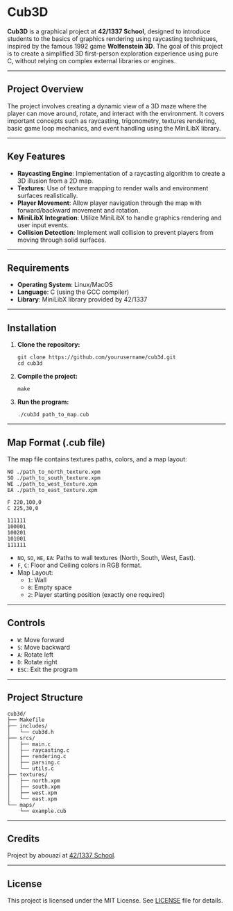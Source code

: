 # Cub3D

**Cub3D** is a graphical project at **42/1337 School**, designed to introduce students to the basics of graphics rendering using raycasting techniques, inspired by the famous 1992 game **Wolfenstein 3D**. The goal of this project is to create a simplified 3D first-person exploration experience using pure C, without relying on complex external libraries or engines.

---

## Project Overview

The project involves creating a dynamic view of a 3D maze where the player can move around, rotate, and interact with the environment. It covers important concepts such as raycasting, trigonometry, textures rendering, basic game loop mechanics, and event handling using the MiniLibX library.

---

## Key Features

- **Raycasting Engine**: Implementation of a raycasting algorithm to create a 3D illusion from a 2D map.
- **Textures**: Use of texture mapping to render walls and environment surfaces realistically.
- **Player Movement**: Allow player navigation through the map with forward/backward movement and rotation.
- **MiniLibX Integration**: Utilize MiniLibX to handle graphics rendering and user input events.
- **Collision Detection**: Implement wall collision to prevent players from moving through solid surfaces.

---

## Requirements

- **Operating System**: Linux/MacOS
- **Language**: C (using the GCC compiler)
- **Library**: MiniLibX library provided by 42/1337

---

## Installation

1. **Clone the repository:**
   ```shell
   git clone https://github.com/yourusername/cub3d.git
   cd cub3d
   ```

2. **Compile the project:**
   ```shell
   make
   ```

3. **Run the program:**
   ```shell
   ./cub3d path_to_map.cub
   ```

---

## Map Format (.cub file)

The map file contains textures paths, colors, and a map layout:

```
NO ./path_to_north_texture.xpm
SO ./path_to_south_texture.xpm
WE ./path_to_west_texture.xpm
EA ./path_to_east_texture.xpm

F 220,100,0
C 225,30,0

111111
100001
100201
101001
111111
```

- `NO`, `SO`, `WE`, `EA`: Paths to wall textures (North, South, West, East).
- `F`, `C`: Floor and Ceiling colors in RGB format.
- Map Layout:
  - `1`: Wall
  - `0`: Empty space
  - `2`: Player starting position (exactly one required)

---

## Controls

- `W`: Move forward
- `S`: Move backward
- `A`: Rotate left
- `D`: Rotate right
- `ESC`: Exit the program

---

## Project Structure

```
cub3d/
├── Makefile
├── includes/
│   └── cub3d.h
├── srcs/
│   ├── main.c
│   ├── raycasting.c
│   ├── rendering.c
│   ├── parsing.c
│   └── utils.c
├── textures/
│   ├── north.xpm
│   ├── south.xpm
│   ├── west.xpm
│   └── east.xpm
└── maps/
    └── example.cub
```

---

## Credits

Project by abouazi at [42/1337 School](https://profile.intra.42.fr/users/abouazi).

---

## License

This project is licensed under the MIT License. See [LICENSE](LICENSE) file for details.

